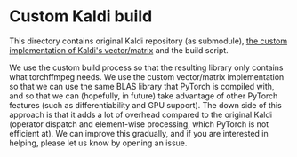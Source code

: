 # Custom Kaldi build

This directory contains original Kaldi repository (as submodule), [the custom implementation of Kaldi's vector/matrix](./src) and the build script.

We use the custom build process so that the resulting library only contains what torchffmpeg needs.
We use the custom vector/matrix implementation so that we can use the same BLAS library that PyTorch is compiled with, and so that we can (hopefully, in future) take advantage of other PyTorch features (such as differentiability and GPU support). The down side of this approach is that it adds a lot of overhead compared to the original Kaldi (operator dispatch and element-wise processing, which PyTorch is not efficient at). We can improve this gradually, and if you are interested in helping, please let us know by opening an issue.
